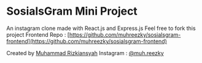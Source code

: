 # SosialsGram Mini Project

An instagram clone made with React.js and Express.js
Feel free to fork this project
Frontend Repo : [https://github.com/muhreezky/sosialsgram-frontend](https://github.com/muhreezky/sosialsgram-frontend)

Created by [Muhammad Rizkiansyah](https://muhreezky.my.id)
Instagram : [@muh.reezky](https://instagram.com/muh.reezky)
